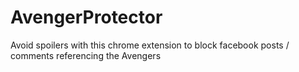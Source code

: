 # AvengerProtector
Avoid spoilers with this chrome extension to block facebook posts / comments referencing the Avengers
